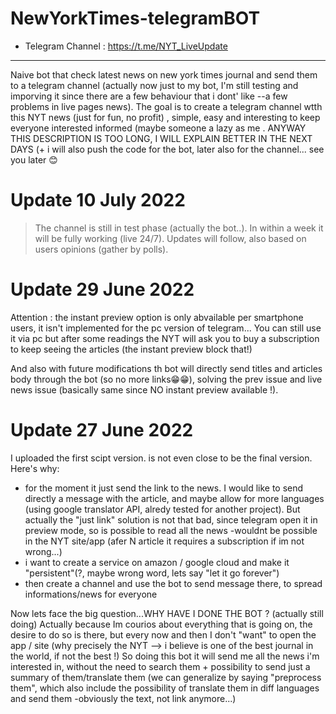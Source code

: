 # NewYorkTimes-telegramBOT



* Telegram Channel : https://t.me/NYT_LiveUpdate 
 
 ---

Naive bot that check latest news on new york times journal and send them to a telegram channel (actually now just to my bot, I'm still testing and imporving it since there are a few behaviour that i dont' like --a few problems in live pages news). The goal is to create a telegram channel wtth this NYT news (just for fun, no profit) , simple, easy and interesting to keep everyone interested informed (maybe someone a lazy as me . ANYWAY THIS DESCRIPTION IS TOO LONG, I WILL EXPLAIN BETTER IN THE NEXT DAYS (+ i will also push the code for the bot, later also for the channel... see you later 😊

# Update 10 July 2022

 > The channel is still in test phase (actually the bot..). In within a week it will be fully working (live 24/7). Updates will follow, also based on users opinions   (gather by polls). 

# Update 29 June 2022
Attention : the instant preview option is only abvailable per smartphone users, it isn't implemented for the pc version of telegram...
You can still use it via pc but after some readings the NYT will ask you to buy a subscription to keep seeing the articles (the instant preview block that!)

And also with future modifications th bot will directly send titles and articles body through the bot (so no more links😁😁), solving the prev issue and live news issue (basically same since NO instant preview available !). 


# Update 27 June 2022

I uploaded the first scipt version. 
is not even close to be the final version. Here's why:
- for the moment it just send the link to the news. I would like to send directly a message with the article, and maybe allow for more languages (using google translator API, alredy tested for another project). But actually the "just link" solution is not that bad, since telegram open it in preview mode, so is possible to read all the news -wouldnt be possible in the NYT site/app (afer N article it requires a subscription if im not wrong...)
- i want to create a service on amazon / google cloud and make it "persistent"(?, maybe wrong word, lets say "let it go forever")
- then create a channel and use the bot to send message there, to spread informations/news for everyone

Now lets face the big question...WHY HAVE I DONE THE BOT ? (actually still doing)
Actually because Im courios about everything that is going on, the desire to do so is there, but every now and then I don't "want" to open the app / site (why precisely the NYT --> i believe is one of the best journal in the world, if not the best !)
So doing this bot it will send me all the news i'm interested in, without the need to search them + possibility to send just a summary of them/translate them (we can generalize by saying "preprocess them", which also include the possibility of translate them in diff languages and send them -obviously the text, not link anymore...)


